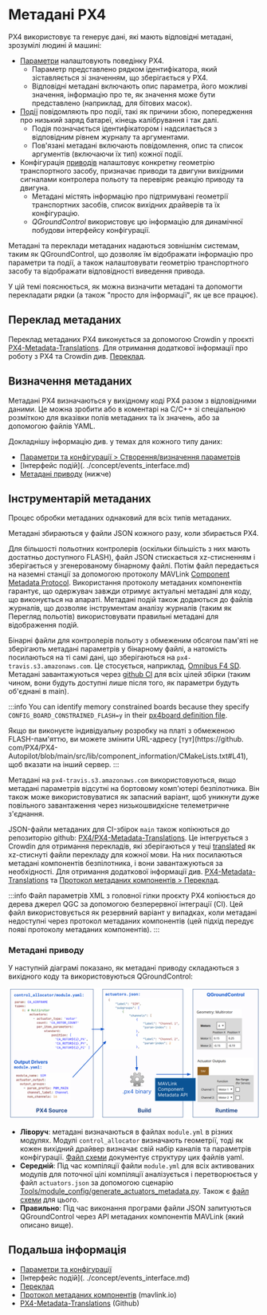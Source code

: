 # Метадані PX4

PX4 використовує та генерує дані, які мають відповідні метадані, зрозумілі людині й машині:

- [Параметри](../advanced_config/parameters.md) налаштовують поведінку PX4.
  - Параметр представлено рядком ідентифікатора, який зіставляється зі значенням, що зберігається у PX4.
  - Відповідні метадані включають опис параметра, його можливі значення, інформацію про те, як значення може бути представлено (наприклад, для бітових масок).
- [Події](../concept/events_interface.md) повідомляють про події, такі як причини збою, попередження про низький заряд батареї, кінець калібрування і так далі.
  - Подія позначається ідентифікатором і надсилається з відповідним рівнем журналу та аргументами.
  - Пов'язані метадані включають повідомлення, опис та список аргументів (включаючи їх тип) кожної події.
- Конфігурація [приводів](../config/actuators.md) налаштовує конкретну геометрію транспортного засобу, призначає приводи та двигуни вихідними сигналами контролера польоту та перевіряє реакцію приводу та двигуна.
  - Метадані містять інформацію про підтримувані геометрії транспортних засобів, список вихідних драйверів та їх конфігурацію.
  - _QGroundControl_ використовує цю інформацію для динамічної побудови інтерфейсу конфігурації.

Метадані та переклади метаданих надаються зовнішнім системам, таким як QGroundControl, що дозволяє їм відображати інформацію про параметри та події, а також налаштовувати геометрію транспортного засобу та відображати відповідності виведення привода.

У цій темі пояснюється, як можна визначити метадані та допомогти перекладати рядки (а також "просто для інформації", як це все працює).

## Переклад метаданих

Переклад метаданих PX4 виконується за допомогою Crowdin у проєкті [PX4-Metadata-Translations](https://crowdin.com/project/px4-metadata-translations).
Для отримання додаткової інформації про роботу з PX4 та Crowdin див. [Переклад](../contribute/translation.md).

## Визначення метаданих

Метадані PX4 визначаються у вихідному коді PX4 разом з відповідними даними.
Це можна зробити або в коментарі на C/C++ зі спеціальною розміткою для вказівки полів метаданих та їх значень, або за допомогою файлів YAML.

Докладнішу інформацію див. у темах для кожного типу даних:

- [Параметри та конфігурації > Створення/визначення параметрів](../advanced/parameters_and_configurations.md#creating-defining-parameters)
- [Інтерфейс подій](. ./concept/events_interface.md)
- [Метадані приводу](#actuator-metadata) (нижче)

## Інструментарій метаданих

Процес обробки метаданих однаковий для всіх типів метаданих.

Метадані збираються у файли JSON кожного разу, коли збирається PX4.

Для більшості польотних контролерів (оскільки більшість з них мають достатньо доступного FLASH), файл JSON стискається xz-стисненням і зберігається у згенерованому бінарному файлі.
Потім файл передається ​​на наземні станції за допомогою протоколу MAVLink [Component Metadata Protocol](https://mavlink.io/en/services/component_information.html).
Використання протоколу метаданих компонентів гарантує, що одержувач завжди отримує актуальні метадані для коду, що виконується на апараті.
Метадані подій також додаються до файлів журналів, що дозволяє інструментам аналізу журналів (таким як Перегляд польотів) використовувати правильні метадані для відображення подій.

Бінарні файли для контролерів польоту з обмеженим обсягом пам'яті не зберігають метадані параметрів у бінарному файлі, а натомість посилаються на ті самі дані, що зберігаються на `px4-travis.s3.amazonaws.com`.
Це стосується, наприклад, [Omnibus F4 SD](../flight_controller/omnibus_f4_sd.md).
Метадані завантажуються через [github CI](https://github.com/PX4/PX4-Autopilot/blob/main/.github/workflows/metadata.yml) для всіх цілей збірки (таким чином, вони будуть доступні лише після того, як параметри будуть об'єднані в main).

:::info
You can identify memory constrained boards because they specify `CONFIG_BOARD_CONSTRAINED_FLASH=y` in their [px4board definition file](https://github.com/PX4/PX4-Autopilot/blob/main/boards/omnibus/f4sd/default.px4board).

Якщо ви виконуєте індивідуальну розробку на платі з обмеженою FLASH-пам'яттю, ви можете змінити URL-адресу [тут](https://github. com/PX4/PX4-Autopilot/blob/main/src/lib/component_information/CMakeLists.txt#L41), щоб вказати на інший сервер.
:::

Метадані на `px4-travis.s3.amazonaws.com` використовуються, якщо метадані параметрів відсутні на бортовому комп'ютері безпілотника.
Він також може використовуватися як запасний варіант, щоб уникнути дуже повільного завантаження через низькошвидкісне телеметричне з'єднання.

JSON-файли метаданих для CI-збірок `main` також копіюються до репозиторію github: [PX4/PX4-Metadata-Translations](https://github.com/PX4/PX4-Metadata-Translations/).
Це інтегрується з Crowdin для отримання перекладів, які зберігаються у теці [translated](https://github.com/PX4/PX4-Metadata-Translations/tree/main/translated) як xz-стиснуті файли перекладу для кожної мови.
На них посилаються метадані компонентів безпілотника, і вони завантажуються за необхідності.
Для отримання додаткової інформації див. [PX4-Metadata-Translations](https://github.com/PX4/PX4-Metadata-Translations/) та [Протокол метаданих компонентів > Переклад](https://mavlink.io/en/services/component_information.html#translation).

:::info
Файл параметрів XML з головної гілки проєкту PX4 копіюється до дерева джерел QGC за допомогою безперервної інтеграції (CI). Цей файл використовується як резервний варіант у випадках, коли метадані недоступні через протокол метаданих компонентів (цей підхід передує появі протоколу метаданих компонентів).
:::

### Метадані приводу

У наступній діаграмі показано, як метадані приводу складаються з вихідного коду та використовуються QGroundControl:

![Метадані приводів](../../assets/diagrams/actuator_metadata_processing.svg)

<!-- Source: https://docs.google.com/drawings/d/1hMQmIijdFjr21rREcXj50qz0C1b47JW0OEa6p5P231k/edit -->

- **Ліворуч**: метадані визначаються в файлах `module.yml` в різних модулях.
  Модулі `control_allocator` визначають геометрії, тоді як кожен вихідний драйвер визначає свій набір каналів та параметрів конфігурації.
  [Файл схеми](https://github.com/PX4/PX4-Autopilot/blob/main/validation/module_schema.yaml) документує структуру цих файлів yaml.
- **Середній**: Під час компіляції файли `module.yml` для всіх активованих модулів для поточної цілі компіляції аналізується і перетворюється у файл `actuators.json` за допомогою сценарію [Tools/module_config/generate_actuators_metadata.py](https://github.com/PX4/PX4-Autopilot/blob/main/Tools/module_config/generate_actuators_metadata.py).
  Також є [файл схеми](https://github.com/mavlink/mavlink/blob/master/component_metadata/actuators.schema.json) для цього.
- **Правильно**: Під час виконання програми файли JSON запитуються QGroundControl через API метаданих компонентів MAVLink (який описано вище).

## Подальша інформація

- [Параметри та конфігурації](../advanced/parameters_and_configurations.md)
- [Інтерфейс подій](. ./concept/events_interface.md)
- [Переклад](../contribute/translation.md)
- [Протокол метаданих компонентів](https://mavlink.io/en/services/component_information.html) (mavlink.io)
- [PX4-Metadata-Translations](https://github.com/PX4/PX4-Metadata-Translations/) (Github)

